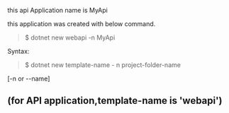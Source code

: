 this api Application name is MyApi

this application was created with below command.

    
> $ dotnet new webapi -n MyApi

Syntax:    
> $ dotnet new template-name - n project-folder-name

[-n or --name]

(for API application,template-name is 'webapi')
--